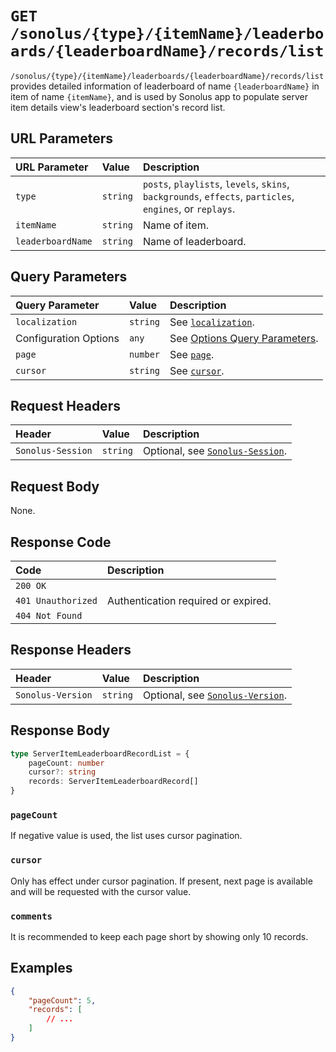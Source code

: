 # `GET /sonolus/{type}/{itemName}/leaderboards/{leaderboardName}/records/list`

`/sonolus/{type}/{itemName}/leaderboards/{leaderboardName}/records/list` provides detailed information of leaderboard of name `{leaderboardName}` in item of name `{itemName}`, and is used by Sonolus app to populate server item details view's leaderboard section's record list.

## URL Parameters

| URL Parameter     | Value    | Description                                                                                              |
| :---------------- | :------- | :------------------------------------------------------------------------------------------------------- |
| `type`            | `string` | `posts`, `playlists`, `levels`, `skins`, `backgrounds`, `effects`, `particles`, `engines`, or `replays`. |
| `itemName`        | `string` | Name of item.                                                                                            |
| `leaderboardName` | `string` | Name of leaderboard.                                                                                     |

## Query Parameters

| Query Parameter       | Value    | Description                                                                   |
| :-------------------- | :------- | :---------------------------------------------------------------------------- |
| `localization`        | `string` | See [`localization`](../query-parameters/localization).                       |
| Configuration Options | `any`    | See [Options Query Parameters](../query-parameters/options-query-parameters). |
| `page`                | `number` | See [`page`](../query-parameters/page).                                       |
| `cursor`              | `string` | See [`cursor`](../query-parameters/cursor).                                   |

## Request Headers

| Header            | Value    | Description                                                    |
| :---------------- | :------- | :------------------------------------------------------------- |
| `Sonolus-Session` | `string` | Optional, see [`Sonolus-Session`](../headers/sonolus-session). |

## Request Body

None.

## Response Code

| Code               | Description                         |
| :----------------- | :---------------------------------- |
| `200 OK`           |                                     |
| `401 Unauthorized` | Authentication required or expired. |
| `404 Not Found`    |                                     |

## Response Headers

| Header            | Value    | Description                                                    |
| :---------------- | :------- | :------------------------------------------------------------- |
| `Sonolus-Version` | `string` | Optional, see [`Sonolus-Version`](../headers/sonolus-version). |

## Response Body

```ts
type ServerItemLeaderboardRecordList = {
    pageCount: number
    cursor?: string
    records: ServerItemLeaderboardRecord[]
}
```

### `pageCount`

If negative value is used, the list uses cursor pagination.

### `cursor`

Only has effect under cursor pagination. If present, next page is available and will be requested with the cursor value.

### `comments`

It is recommended to keep each page short by showing only 10 records.

## Examples

```json
{
    "pageCount": 5,
    "records": [
        // ...
    ]
}
```
